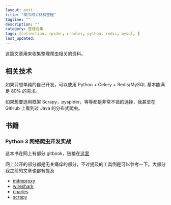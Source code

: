 ```yaml
---
layout: post
title: "爬虫相关材料整理"
tagline: ""
description: ""
category: 整理合集
tags: [collection, spider, crawler, python, redis, mysql, ]
last_updated:
---
```


这篇文章用来收集整理爬虫相关的资料。

## 相关技术

如果只想单纯的自己开发，可以使用 Python + Celery + Redis/MySQL 基本能满足 80% 的需求。

如果想要选用框架 Scrapy，pyspider，等等都是非常不错的选择，我甚至在 GitHub 上看到过 Java 的分布式爬虫。

## 书籍

### Python 3 网络爬虫开发实战
这本书在网上有部分 gitbook，链接在[这里](https://germey.gitbooks.io/python3webspider/content/)

网上公开的部分都是无关痛痒的部分，不过提及的工具倒是可以参考一下。大部分我之前的文章也都有提及

- [mitmproxy](/post/2017/02/mitmproxy.html)
- [wireshark](/post/2018/01/wireshark.html)
- [charles](/post/2017/11/charles-installation-under-linux.html)
- [scrapy](/post/2017/04/scrapy-introduction.html)



